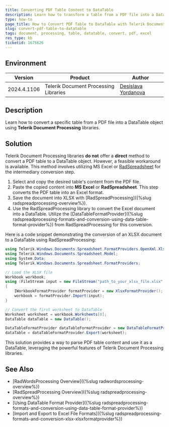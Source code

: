 ```yaml
---
title: Converting PDF Table Content to DataTable
description: Learn how to transform a table from a PDF file into a DataTable object using the Telerik Document Processing libraries.
type: how-to
page_title: How to Convert PDF Table to DataTable with Telerik Document Processing
slug: convert-pdf-table-to-datatable
tags: document, processing, table, datatable, convert, pdf, excel
res_type: kb
ticketid: 1675626
---
```


## Environment

| Version | Product | Author | 
| ---- | ---- | ---- | 
| 2024.4.1106| Telerik Document Processing Libraries|[Desislava Yordanova](https://www.telerik.com/blogs/author/desislava-yordanova)| 

## Description

Learn how to convert a specific table from a PDF file into a DataTable object using **Telerik Document Processing** libraries.

## Solution

Telerik Document Processing libraries **do not** offer a **direct** method to convert a PDF table to a DataTable object. However, a feasible workaround is available. This method involves utilizing MS Excel or [RadSpreadsheet](https://docs.telerik.com/devtools/winforms/controls/spreadsheet/overview) for the intermediary conversion step.

1. Select and copy the desired table's content from the PDF file.
2. Paste the copied content into **MS Excel** or **RadSpreadsheet**. This step converts the PDF table into an Excel format.
3. Save the document into XLSX with [RadSpreadProcessing]({%slug radspreadprocessing-overview%}).
4. Use the RadSpreadProcessing library to convert the Excel document into a DataTable. Utilize the [DataTableFormatProvider]({%slug radspreadprocessing-formats-and-conversion-using-data-table-format-provider%}) from RadSpreadProcessing for this conversion.

Here is a code snippet demonstrating the conversion of an XLSX document to a DataTable using RadSpreadProcessing:

```csharp
using Telerik.Windows.Documents.Spreadsheet.FormatProviders.OpenXml.Xlsx;
using Telerik.Windows.Documents.Spreadsheet.Model;
using System.Data;
using Telerik.Windows.Documents.Spreadsheet.FormatProviders;

// Load the XLSX file
Workbook workbook;
using (FileStream input = new FileStream("path_to_your_xlsx_file.xlsx", FileMode.Open))
{
    IWorkbookFormatProvider formatProvider = new XlsxFormatProvider();
    workbook = formatProvider.Import(input);
}

// Convert the first worksheet to DataTable
Worksheet worksheet = workbook.Worksheets[0];
DataTable dataTable = new DataTable();

DataTableFormatProvider dataTableFormatProvider = new DataTableFormatProvider();
dataTable = dataTableFormatProvider.Export(worksheet);
```

This solution provides a way to parse PDF table content and use it as a DataTable, leveraging the powerful features of Telerik Document Processing libraries.

## See Also

- [RadWordsProcessing Overview]({%slug radwordsprocessing-overview%})
- [RadSpreadProcessing Overview]({%slug radspreadprocessing-overview%})
- [Using DataTable Format Provider]({%slug radspreadprocessing-formats-and-conversion-using-data-table-format-provider%})
- [Import and Export to Excel File Formats]({%slug radspreadprocessing-formats-and-conversion-xlsx-xlsxformatprovider%})
